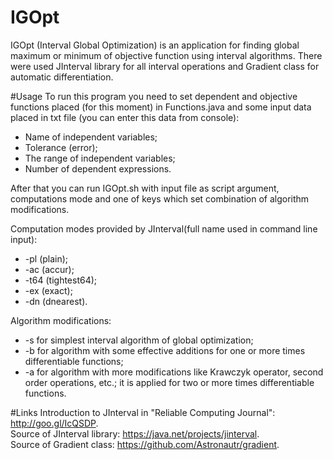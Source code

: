 # IGOpt
IGOpt (Interval Global Optimization) is an application for finding global maximum or minimum of objective function
using interval algorithms. There were used JInterval library for all interval operations
and Gradient class for automatic differentiation.

#Usage
To run this program you need to set dependent and objective functions placed (for this moment)
in Functions.java and some input data placed in txt file (you can enter this data from console):
* Name of independent variables;
* Tolerance (error);
* The range of independent variables;
* Number of dependent expressions.  


After that you can run IGOpt.sh with input file as script argument, computations mode and one of keys which set combination
of algorithm modifications.


Computation modes provided by JInterval(full name used in command line input):
* -pl (plain);
* -ac (accur);
* -t64 (tightest64);
* -ex (exact);
* -dn (dnearest).


Algorithm modifications:
* -s for simplest interval algorithm of global optimization;
* -b for algorithm with some effective additions for one or more times differentiable functions;
* -a for algorithm with more modifications like Krawczyk operator, second order operations, etc.; it is applied
for two or more times differentiable functions.

#Links
Introduction to JInterval in "Reliable Computing Journal": http://goo.gl/IcQSDP.  
Source of JInterval library: https://java.net/projects/jinterval.  
Source of Gradient class: https://github.com/Astronautr/gradient.
